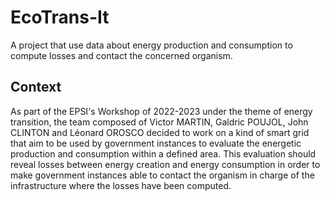 # EcoTrans-It
A project that use data about energy production and consumption to compute losses and contact the concerned organism.

## Context
As part of the EPSI's Workshop of 2022-2023 under the theme of energy transition, the team composed of Victor MARTIN, Galdric POUJOL, John CLINTON and Léonard OROSCO decided to work on a kind of smart grid that aim to be used by government instances to evaluate the energetic production and consumption within a defined area.
This evaluation should reveal losses between energy creation and energy consumption in order to make government instances able to contact the organism in charge of the infrastructure where the losses have been computed.
